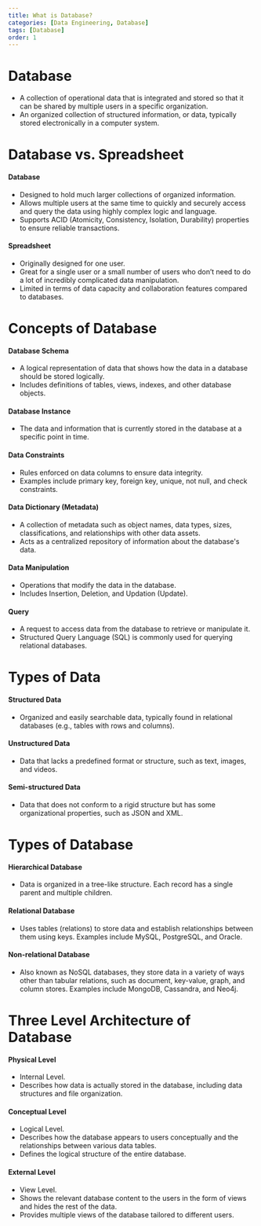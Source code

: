 ```yaml
---
title: What is Database?
categories: [Data Engineering, Database]
tags: [Database]
order: 1
---
```


# Database
- A collection of operational data that is integrated and stored so that it can be shared by multiple users in a specific organization.
- An organized collection of structured information, or data, typically stored electronically in a computer system.

# Database vs. Spreadsheet

#### Database
- Designed to hold much larger collections of organized information.
- Allows multiple users at the same time to quickly and securely access and query the data using highly complex logic and language.
- Supports ACID (Atomicity, Consistency, Isolation, Durability) properties to ensure reliable transactions.

#### Spreadsheet
- Originally designed for one user.
- Great for a single user or a small number of users who don’t need to do a lot of incredibly complicated data manipulation.
- Limited in terms of data capacity and collaboration features compared to databases.

# Concepts of Database

#### Database Schema
- A logical representation of data that shows how the data in a database should be stored logically.
- Includes definitions of tables, views, indexes, and other database objects.

#### Database Instance
- The data and information that is currently stored in the database at a specific point in time.

#### Data Constraints
- Rules enforced on data columns to ensure data integrity.
- Examples include primary key, foreign key, unique, not null, and check constraints.

#### Data Dictionary (Metadata)
- A collection of metadata such as object names, data types, sizes, classifications, and relationships with other data assets.
- Acts as a centralized repository of information about the database's data.

#### Data Manipulation
- Operations that modify the data in the database.
- Includes Insertion, Deletion, and Updation (Update).

#### Query
- A request to access data from the database to retrieve or manipulate it.
- Structured Query Language (SQL) is commonly used for querying relational databases.

# Types of Data
#### Structured Data
- Organized and easily searchable data, typically found in relational databases (e.g., tables with rows and columns).

#### Unstructured Data
- Data that lacks a predefined format or structure, such as text, images, and videos.

#### Semi-structured Data
- Data that does not conform to a rigid structure but has some organizational properties, such as JSON and XML.

# Types of Database
#### Hierarchical Database
- Data is organized in a tree-like structure. Each record has a single parent and multiple children.

#### Relational Database
- Uses tables (relations) to store data and establish relationships between them using keys. Examples include MySQL, PostgreSQL, and Oracle.

#### Non-relational Database
- Also known as NoSQL databases, they store data in a variety of ways other than tabular relations, such as document, key-value, graph, and column stores. Examples include MongoDB, Cassandra, and Neo4j.

# Three Level Architecture of Database

#### Physical Level
- Internal Level.
- Describes how data is actually stored in the database, including data structures and file organization.

#### Conceptual Level
- Logical Level.
- Describes how the database appears to users conceptually and the relationships between various data tables.
- Defines the logical structure of the entire database.

#### External Level
- View Level.
- Shows the relevant database content to the users in the form of views and hides the rest of the data.
- Provides multiple views of the database tailored to different users.
